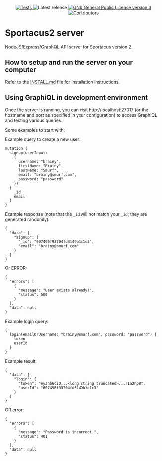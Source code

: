 <p align="center">
  <a href="https://github.com/jp31415926/sportacus2-server/actions" target="_blank">
      <img src="https://github.com/jp31415926/sportacus2-server/actions/workflows/node.js.yml/badge.svg" alt="Tests" />
  </a>
  <img src="https://img.shields.io/github/release/jp31415926/sportacus2-server/all.svg" alt="Latest release" />

  <a href="https://opensource.org/licenses/GPL-3.0" target="_blank">
      <img src="https://img.shields.io/github/license/jp31415926/sportacus2-server" alt="GNU General Public License version 3" />
  </a>
    <a href="https://github.com/jp31415926/sportacus2-server/graphs/contributors" target="_blank">
        <img src="https://img.shields.io/github/contributors/jp31415926/sportacus2-server?label=code+contributors" alt="Contributors" />
    </a>
</p>

# Sportacus2 server
NodeJS/Express/GraphQL API server for Sportacus version 2.

## How to setup and run the server on your computer
Refer to the [INSTALL.md](INSTALL.md) file for installation instructions.

## Using GraphiQL in development environment
Once the server is running, you can visit http://localhost:27017 (or the hostname and port as specified in your configuration) to access GraphiQL and testing various queries.

Some examples to start with:

Example query to create a new user:

    mutation {
      signup(userInput:
        {
          username: "brainy",
          firstName: "Brainy",
          lastName: "Smurf",
          email: "brainy@smurf.com",
          password: "password"
        })
      {
        _id
        email
      }
    }

Example response (note that the `_id` will not match your `_id`; they are generated randomly):

    {
      "data": {
        "signup": {
          "_id": "607496f93704fd3149b1c1c3",
          "email": "brainy@smurf.com"
        }
      }
    }

Or ERROR:

    {
      "errors": [
        {
          "message": "User exists already!",
          "status": 500
        }
      ],
      "data": null
    }
  
Example login query:

    {
      login(emailOrUsername: "brainy@smurf.com", password: "password") {
        token
        userId
      }
    }

Example result:

    {
      "data": {
        "login": {
          "token": "eyJhbGciO...<long string truncated>...rIa2hp8",
          "userId": "607496f93704fd3149b1c1c3"
        }
      }
    }

OR error:

    {
      "errors": [
        {
          "message": "Password is incorrect.",
          "status": 401
        }
      ],
      "data": null
    }

